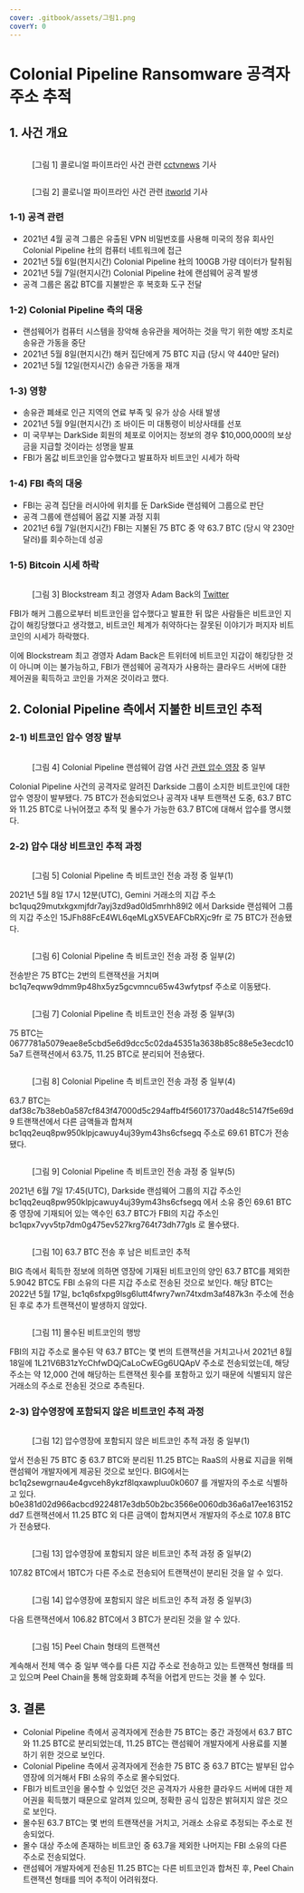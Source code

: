 ```yaml
---
cover: .gitbook/assets/그림1.png
coverY: 0
---
```


# Colonial Pipeline Ransomware 공격자 주소 추적

## 1. 사건 개요

<figure><img src=".gitbook/assets/image (14).png" alt=""><figcaption><p>[그림 1] 콜로니얼 파이프라인 사건 관련 <a href="https://www.cctvnews.co.kr/news/articleView.html?idxno=229908">cctvnews</a> 기사</p></figcaption></figure>

<figure><img src=".gitbook/assets/image.png" alt=""><figcaption><p>[그림 2] 콜로니얼 파이프라인 사건 관련 <a href="https://www.itworld.co.kr/news/197089">itworld</a> 기사</p></figcaption></figure>



### 1-1) 공격 관련

* 2021년 4월 공격 그룹은 유출된 VPN 비밀번호를 사용해 미국의 정유 회사인 Colonial Pipeline 社의 컴퓨터 네트워크에 접근
* 2021년 5월 6일(현지시간) Colonial Pipeline 社의 100GB 가량 데이터가 탈취됨
* 2021년 5월 7일(현지시간) Colonial Pipeline 社에 랜섬웨어 공격 발생
* 공격 그룹은 몸값 BTC를 지불받은 후 복호화 도구 전달



### 1-2) Colonial Pipeline 측의 대응

* 랜섬웨어가 컴퓨터 시스템을 장악해 송유관을 제어하는 것을 막기 위한 예방 조치로 송유관 가동을 중단
* 2021년 5월 8일(현지시간) 해커 집단에게 75 BTC 지급 (당시 약 440만 달러)
* 2021년 5월 12일(현지시간) 송유관 가동을 재개



### 1-3) 영향

* 송유관 폐쇄로 인근 지역의 연료 부족 및 유가 상승 사태 발생
* 2021년 5월 9일(현지시간) 조 바이든 미 대통령이 비상사태를 선포
* 미 국무부는 DarkSide 회원의 체포로 이어지는 정보의 경우 $10,000,000의 보상금을 지급할 것이라는 성명을 발표
* FBI가 몸값 비트코인을 압수했다고 발표하자 비트코인 시세가 하락



### 1-4) FBI 측의 대응

* FBI는 공격 집단을 러시아에 위치를 둔 DarkSide 랜섬웨어 그룹으로 판단
* 공격 그룹에 랜섬웨어 몸값 지불 과정 지휘
* 2021년 6월 7일(현지시간) FBI는 지불된 75 BTC 중 약 63.7 BTC (당시 약 230만 달러)를 회수하는데 성공



### 1-5) Bitcoin 시세 하락

<figure><img src=".gitbook/assets/image (3).png" alt=""><figcaption><p>[그림 3] Blockstream 최고 경영자 Adam Back의 <a href="https://twitter.com/adam3us/status/1402182785205518337">Twitter</a></p></figcaption></figure>



FBI가 해커 그룹으로부터 비트코인을 압수했다고 발표한 뒤 많은 사람들은 비트코인 지갑이 해킹당했다고 생각했고, 비트코인 체계가 취약하다는 잘못된 이야기가 퍼지자 비트코인의 시세가 하락했다.

이에 Blockstream 최고 경영자 Adam Back은 트위터에 비트코인 지갑이 해킹당한 것이 아니며 이는 불가능하고, FBI가 랜섬웨어 공격자가 사용하는 클라우드 서버에 대한 제어권을 획득하고 코인을 가져온 것이라고 했다.



## 2. Colonial Pipeline 측에서 지불한 비트코인 추적



### 2-1) 비트코인 압수 영장 발부

<figure><img src=".gitbook/assets/image (33).png" alt=""><figcaption><p>[그림 4] Colonial Pipeline 랜섬웨어 감염 사건 <a href="https://www.justice.gov/d9/press-releases/attachments/2021/06/08/darkside_affidavit.pdf">관련 압수 영장</a> 중 일부</p></figcaption></figure>



Colonial Pipeline 사건의 공격자로 알려진 Darkside 그룹이 소지한 비트코인에 대한 압수 영장이 발부됐다. 75 BTC가 전송되었으나 공격자 내부 트랜잭션 도중, 63.7 BTC와 11.25 BTC로 나뉘어졌고 추적 및 몰수가 가능한 63.7 BTC에 대해서 압수를 명시했다.



### 2-2) 압수 대상 비트코인 추적 과정

<figure><img src=".gitbook/assets/image (15).png" alt=""><figcaption><p>[그림 5] Colonial Pipeline 측 비트코인 전송 과정 중 일부(1)</p></figcaption></figure>



2021년 5월 8일 17시 12분(UTC), Gemini 거래소의 지갑 주소 bc1quq29mutxkgxmjfdr7ayj3zd9ad0ld5mrhh89l2 에서 Darkside 랜섬웨어 그룹의 지갑 주소인 15JFh88FcE4WL6qeMLgX5VEAFCbRXjc9fr 로 75 BTC가 전송됐다.



<figure><img src=".gitbook/assets/image (16).png" alt=""><figcaption><p>[그림 6] Colonial Pipeline 측 비트코인 전송 과정 중 일부(2)</p></figcaption></figure>



전송받은 75 BTC는 2번의 트랜잭션을 거치며 bc1q7eqww9dmm9p48hx5yz5gcvmncu65w43wfytpsf 주소로 이동됐다.



<figure><img src=".gitbook/assets/image (11).png" alt=""><figcaption><p>[그림 7] Colonial Pipeline 측 비트코인 전송 과정 중 일부(3)</p></figcaption></figure>



75 BTC는 0677781a5079eae8e5cbd5e6d9dcc5c02da45351a3638b85c88e5e3ecdc105a7 트랜잭션에서 63.75, 11.25 BTC로 분리되어 전송됐다.



<figure><img src=".gitbook/assets/image (48).png" alt=""><figcaption><p>[그림 8] Colonial Pipeline 측 비트코인 전송 과정 중 일부(4)</p></figcaption></figure>



63.7 BTC는 daf38c7b38eb0a587cf843f47000d5c294affb4f56017370ad48c5147f5e69d9 트랜잭션에서 다른 금액들과 합쳐져 bc1qq2euq8pw950klpjcawuy4uj39ym43hs6cfsegq 주소로 69.61 BTC가 전송됐다.



<figure><img src=".gitbook/assets/image (4).png" alt=""><figcaption><p>[그림 9] Colonial Pipeline 측 비트코인 전송 과정 중 일부(5)</p></figcaption></figure>



2021년 6월 7일 17:45(UTC), Darkside 랜섬웨어 그룹의 지갑 주소인 bc1qq2euq8pw950klpjcawuy4uj39ym43hs6cfsegq 에서 소유 중인 69.61 BTC 중 영장에 기재되어 있는 액수인 63.7 BTC가 FBI의 지갑 주소인 bc1qpx7vyv5tp7dm0g475ev527krg764t73dh77gls 로 몰수됐다.



<figure><img src=".gitbook/assets/image (8).png" alt=""><figcaption><p>[그림 10] 63.7 BTC 전송 후 남은 비트코인 추적</p></figcaption></figure>



BIG 측에서 획득한 정보에 의하면 영장에 기재된 비트코인의 양인 63.7 BTC를 제외한 5.9042 BTC도 FBI 소유의 다른 지갑 주소로 전송된 것으로 보인다. 해당 BTC는 2022년 5월 17일, bc1q6sfxpg9lsg6lutt4fwry7wn74txdm3af487k3n 주소에 전송된 후로 추가 트랜잭션이 발생하지 않았다.



<figure><img src=".gitbook/assets/image (46).png" alt=""><figcaption><p>[그림 11] 몰수된 비트코인의 행방</p></figcaption></figure>



FBI의 지갑 주소로 몰수된 약 63.7 BTC는 몇 번의 트랜잭션을 거치고나서 2021년 8월 18일에 1L21V6B31zYcChfwDQjCaLoCwEGg6UQApV 주소로 전송되었는데, 해당 주소는 약 12,000 건에 해당하는 트랜잭션 횟수를 포함하고 있기 때문에 식별되지 않은 거래소의 주소로 전송된 것으로 추측된다.



### 2-3) 압수영장에 포함되지 않은 비트코인 추적 과정

<figure><img src=".gitbook/assets/image (9).png" alt=""><figcaption><p>[그림 12] 압수영장에 포함되지 않은 비트코인 추적 과정 중 일부(1)</p></figcaption></figure>



앞서 전송된 75 BTC 중 63.7 BTC와 분리된 11.25 BTC는 RaaS의 사용료 지급을 위해 랜섬웨어 개발자에게 제공된 것으로 보인다. BIG에서는 bc1q2sewgrnau4e4gvceh8ykzf8lqxawpluu0k0607 를 개발자의 주소로 식별하고 있다. b0e381d02d966acbcd9224817e3db50b2bc3566e0060db36a6a17ee163152dd7 트랜잭션에서 11.25 BTC 외 다른 금액이 합쳐지면서 개발자의 주소로 107.8 BTC가 전송됐다.



<figure><img src=".gitbook/assets/image (6).png" alt=""><figcaption><p>[그림 13] 압수영장에 포함되지 않은 비트코인 추적 과정 중 일부(2)</p></figcaption></figure>



107.82 BTC에서 1BTC가 다른 주소로 전송되어 트랜잭션이 분리된 것을 알 수 있다.



<figure><img src=".gitbook/assets/image (35).png" alt=""><figcaption><p>[그림 14] 압수영장에 포함되지 않은 비트코인 추적 과정 중 일부(3)</p></figcaption></figure>



다음 트랜잭션에서 106.82 BTC에서 3 BTC가 분리된 것을 알 수 있다.



<figure><img src=".gitbook/assets/image (1) (3).png" alt=""><figcaption><p>[그림 15] Peel Chain 형태의 트랜잭션</p></figcaption></figure>



계속해서 전체 액수 중 일부 액수를 다른 지갑 주소로 전송하고 있는 트랜잭션 형태를 띄고 있으며 Peel Chain을 통해 암호화폐 추적을 어렵게 만드는 것을 볼 수 있다.



## 3. 결론

* Colonial Pipeline 측에서 공격자에게 전송한 75 BTC는 중간 과정에서 63.7 BTC와 11.25 BTC로 분리되었는데, 11.25 BTC는 랜섬웨어 개발자에게 사용료를 지불하기 위한 것으로 보인다.
* Colonial Pipeline 측에서 공격자에게 전송한 75 BTC 중 63.7 BTC는 발부된 압수영장에 의거해서 FBI   소유의 주소로 몰수되었다.
* FBI가 비트코인을 몰수할 수 있었던 것은 공격자가 사용한 클라우드 서버에 대한 제어권을 획득했기 때문으로 알려져 있으며, 정확한 공식 입장은 밝혀지지 않은 것으로 보인다.
* 몰수된 63.7 BTC는 몇 번의 트랜잭션을 거치고, 거래소 소유로 추정되는 주소로 전송되었다.
* 몰수 대상 주소에 존재하는 비트코인 중 63.7을 제외한 나머지는 FBI 소유의 다른 주소로 전송되었다.
* 랜섬웨어 개발자에게 전송된 11.25 BTC는 다른 비트코인과 합쳐진 후, Peel Chain 트랜잭션 형태를 띄어 추적이 어려워졌다.

